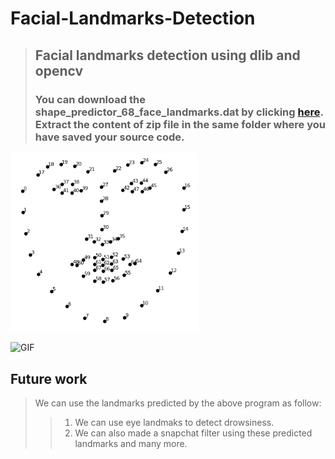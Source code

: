 # Facial-Landmarks-Detection
> ## Facial landmarks detection using dlib and opencv
> ### You can download the shape_predictor_68_face_landmarks.dat by clicking [here](http://dlib.net/files/shape_predictor_68_face_landmarks.dat.bz2). Extract the content of zip file in the same folder where you have saved your source code.


<img src = "facial landmarks image/landmarks.png" width = 300>

![GIF](GIF/ezgif.com-gif-maker.gif)


## Future work
> We can use the landmarks predicted by the above program as follow:
>> 1. We can use eye landmaks to detect drowsiness.
>> 2. We can also made a snapchat filter using these predicted landmarks and many more.
